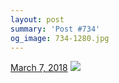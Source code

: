 ```yaml
---
layout: post
summary: 'Post #734'
og_image: 734-1280.jpg
---
```


<p>
  <time>
    <a href="/734">March 7, 2018</a>
  </time>
  <a href="/734">
    <img src="{{ site.assets_url }}/734-640.jpg" srcset="{{ site.assets_url }}/734-320.jpg 320w, {{ site.assets_url }}/734-640.jpg 640w, {{ site.assets_url }}/734-960.jpg 960w, {{ site.assets_url }}/734-1280.jpg 1280w" sizes="(min-width: 700px) 50vw, calc(100vw - 2rem)" />
  </a>
</p>
